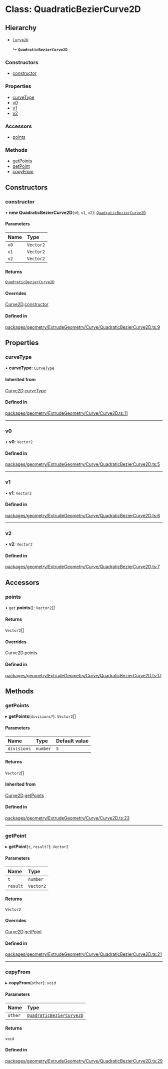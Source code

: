 # Class: QuadraticBezierCurve2D

## Hierarchy

- [`Curve2D`](Curve2D.md)

  ↳ **`QuadraticBezierCurve2D`**

### Constructors

- [constructor](QuadraticBezierCurve2D.md#constructor)

### Properties

- [curveType](QuadraticBezierCurve2D.md#curvetype)
- [v0](QuadraticBezierCurve2D.md#v0)
- [v1](QuadraticBezierCurve2D.md#v1)
- [v2](QuadraticBezierCurve2D.md#v2)

### Accessors

- [points](QuadraticBezierCurve2D.md#points)

### Methods

- [getPoints](QuadraticBezierCurve2D.md#getpoints)
- [getPoint](QuadraticBezierCurve2D.md#getpoint)
- [copyFrom](QuadraticBezierCurve2D.md#copyfrom)

## Constructors

### constructor

• **new QuadraticBezierCurve2D**(`v0`, `v1`, `v2`): [`QuadraticBezierCurve2D`](QuadraticBezierCurve2D.md)

#### Parameters

| Name | Type |
| :------ | :------ |
| `v0` | `Vector2` |
| `v1` | `Vector2` |
| `v2` | `Vector2` |

#### Returns

[`QuadraticBezierCurve2D`](QuadraticBezierCurve2D.md)

#### Overrides

[Curve2D](Curve2D.md).[constructor](Curve2D.md#constructor)

#### Defined in

[packages/geometry/ExtrudeGeometry/Curve/QuadraticBezierCurve2D.ts:9](https://github.com/Orillusion/orillusion/blob/main/packages/geometry/ExtrudeGeometry/Curve/QuadraticBezierCurve2D.ts#L9)

## Properties

### curveType

• **curveType**: [`CurveType`](../enums/CurveType.md)

#### Inherited from

[Curve2D](Curve2D.md).[curveType](Curve2D.md#curvetype)

#### Defined in

[packages/geometry/ExtrudeGeometry/Curve/Curve2D.ts:11](https://github.com/Orillusion/orillusion/blob/main/packages/geometry/ExtrudeGeometry/Curve/Curve2D.ts#L11)

___

### v0

• **v0**: `Vector2`

#### Defined in

[packages/geometry/ExtrudeGeometry/Curve/QuadraticBezierCurve2D.ts:5](https://github.com/Orillusion/orillusion/blob/main/packages/geometry/ExtrudeGeometry/Curve/QuadraticBezierCurve2D.ts#L5)

___

### v1

• **v1**: `Vector2`

#### Defined in

[packages/geometry/ExtrudeGeometry/Curve/QuadraticBezierCurve2D.ts:6](https://github.com/Orillusion/orillusion/blob/main/packages/geometry/ExtrudeGeometry/Curve/QuadraticBezierCurve2D.ts#L6)

___

### v2

• **v2**: `Vector2`

#### Defined in

[packages/geometry/ExtrudeGeometry/Curve/QuadraticBezierCurve2D.ts:7](https://github.com/Orillusion/orillusion/blob/main/packages/geometry/ExtrudeGeometry/Curve/QuadraticBezierCurve2D.ts#L7)

## Accessors

### points

• `get` **points**(): `Vector2`[]

#### Returns

`Vector2`[]

#### Overrides

Curve2D.points

#### Defined in

[packages/geometry/ExtrudeGeometry/Curve/QuadraticBezierCurve2D.ts:17](https://github.com/Orillusion/orillusion/blob/main/packages/geometry/ExtrudeGeometry/Curve/QuadraticBezierCurve2D.ts#L17)

## Methods

### getPoints

▸ **getPoints**(`divisions?`): `Vector2`[]

#### Parameters

| Name | Type | Default value |
| :------ | :------ | :------ |
| `divisions` | `number` | `5` |

#### Returns

`Vector2`[]

#### Inherited from

[Curve2D](Curve2D.md).[getPoints](Curve2D.md#getpoints)

#### Defined in

[packages/geometry/ExtrudeGeometry/Curve/Curve2D.ts:23](https://github.com/Orillusion/orillusion/blob/main/packages/geometry/ExtrudeGeometry/Curve/Curve2D.ts#L23)

___

### getPoint

▸ **getPoint**(`t`, `result?`): `Vector2`

#### Parameters

| Name | Type |
| :------ | :------ |
| `t` | `number` |
| `result` | `Vector2` |

#### Returns

`Vector2`

#### Overrides

[Curve2D](Curve2D.md).[getPoint](Curve2D.md#getpoint)

#### Defined in

[packages/geometry/ExtrudeGeometry/Curve/QuadraticBezierCurve2D.ts:21](https://github.com/Orillusion/orillusion/blob/main/packages/geometry/ExtrudeGeometry/Curve/QuadraticBezierCurve2D.ts#L21)

___

### copyFrom

▸ **copyFrom**(`other`): `void`

#### Parameters

| Name | Type |
| :------ | :------ |
| `other` | [`QuadraticBezierCurve2D`](QuadraticBezierCurve2D.md) |

#### Returns

`void`

#### Defined in

[packages/geometry/ExtrudeGeometry/Curve/QuadraticBezierCurve2D.ts:29](https://github.com/Orillusion/orillusion/blob/main/packages/geometry/ExtrudeGeometry/Curve/QuadraticBezierCurve2D.ts#L29)
